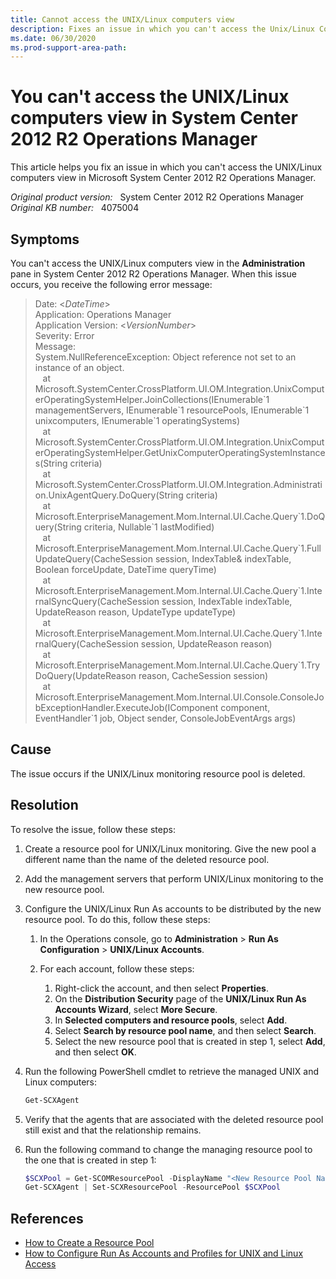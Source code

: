 ```yaml
---
title: Cannot access the UNIX/Linux computers view
description: Fixes an issue in which you can't access the Unix/Linux Computers view in System Center 2012 R2 Operations Manager when the resource pool is deleted.
ms.date: 06/30/2020
ms.prod-support-area-path: 
---
```

# You can't access the UNIX/Linux computers view in System Center 2012 R2 Operations Manager

This article helps you fix an issue in which you can't access the UNIX/Linux computers view in Microsoft System Center 2012 R2 Operations Manager.

_Original product version:_ &nbsp; System Center 2012 R2 Operations Manager  
_Original KB number:_ &nbsp; 4075004

## Symptoms

You can't access the UNIX/Linux computers view in the **Administration** pane in System Center 2012 R2 Operations Manager. When this issue occurs, you receive the following error message:

> Date: <*DateTime*>  
> Application: Operations Manager  
> Application Version: <*VersionNumber*>  
> Severity: Error  
> Message:  
> System.NullReferenceException: Object reference not set to an instance of an object.  
   at Microsoft.SystemCenter.CrossPlatform.UI.OM.Integration.UnixComputerOperatingSystemHelper.JoinCollections(IEnumerable\`1 managementServers, IEnumerable\`1 resourcePools, IEnumerable\`1 unixcomputers, IEnumerable\`1 operatingSystems)  
   at Microsoft.SystemCenter.CrossPlatform.UI.OM.Integration.UnixComputerOperatingSystemHelper.GetUnixComputerOperatingSystemInstances(String criteria)  
   at Microsoft.SystemCenter.CrossPlatform.UI.OM.Integration.Administration.UnixAgentQuery.DoQuery(String criteria)  
   at Microsoft.EnterpriseManagement.Mom.Internal.UI.Cache.Query\`1.DoQuery(String criteria, Nullable\`1 lastModified)  
   at Microsoft.EnterpriseManagement.Mom.Internal.UI.Cache.Query\`1.FullUpdateQuery(CacheSession session, IndexTable& indexTable, Boolean forceUpdate, DateTime queryTime)  
   at Microsoft.EnterpriseManagement.Mom.Internal.UI.Cache.Query\`1.InternalSyncQuery(CacheSession session, IndexTable indexTable, UpdateReason reason, UpdateType updateType)  
   at Microsoft.EnterpriseManagement.Mom.Internal.UI.Cache.Query\`1.InternalQuery(CacheSession session, UpdateReason reason)  
   at Microsoft.EnterpriseManagement.Mom.Internal.UI.Cache.Query\`1.TryDoQuery(UpdateReason reason, CacheSession session)  
   at Microsoft.EnterpriseManagement.Mom.Internal.UI.Console.ConsoleJobExceptionHandler.ExecuteJob(IComponent component, EventHandler\`1 job, Object sender, ConsoleJobEventArgs args)

## Cause

The issue occurs if the UNIX/Linux monitoring resource pool is deleted.

## Resolution

To resolve the issue, follow these steps:

1. Create a resource pool for UNIX/Linux monitoring. Give the new pool a different name than the name of the deleted resource pool.
2. Add the management servers that perform UNIX/Linux monitoring to the new resource pool.
3. Configure the UNIX/Linux Run As accounts to be distributed by the new resource pool. To do this, follow these steps:

   1. In the Operations console, go to **Administration** > **Run As Configuration** > **UNIX/Linux Accounts**.
   2. For each account, follow these steps:

      1. Right-click the account, and then select **Properties**.
      2. On the **Distribution Security** page of the **UNIX/Linux Run As Accounts Wizard**, select **More Secure**.
      3. In **Selected computers and resource pools**, select **Add**.
      4. Select **Search by resource pool name**, and then select **Search**.
      5. Select the new resource pool that is created in step 1, select **Add**, and then select **OK**.

4. Run the following PowerShell cmdlet to retrieve the managed UNIX and Linux computers:

    ```powershell
    Get-SCXAgent
    ```

5. Verify that the agents that are associated with the deleted resource pool still exist and that the relationship remains.
6. Run the following command to change the managing resource pool to the one that is created in step 1:

    ```powershell
    $SCXPool = Get-SCOMResourcePool -DisplayName "<New Resource Pool Name>"
    Get-SCXAgent | Set-SCXResourcePool -ResourcePool $SCXPool
    ```

## References

- [How to Create a Resource Pool](/previous-versions/system-center/system-center-2012-R2/hh230706(v=sc.12))
- [How to Configure Run As Accounts and Profiles for UNIX and Linux Access](/previous-versions/system-center/system-center-2012-R2/hh212926(v=sc.12))
